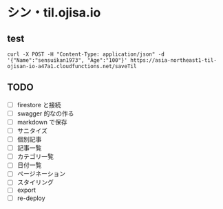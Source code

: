 # シン・til.ojisa.io

## test

```
curl -X POST -H "Content-Type: application/json" -d '{"Name":"sensuikan1973", "Age":"100"}' https://asia-northeast1-til-ojisan-io-a47a1.cloudfunctions.net/saveTil
```

## TODO

- [ ] firestore と接続
- [ ] swagger 的なの作る
- [ ] markdown で保存
- [ ] サニタイズ
- [ ] 個別記事
- [ ] 記事一覧
- [ ] カテゴリ一覧
- [ ] 日付一覧
- [ ] ページネーション
- [ ] スタイリング
- [ ] export
- [ ] re-deploy
